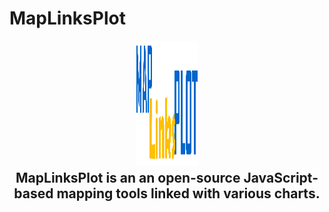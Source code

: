 # MapLinksPlot

<p align="center">
<img height=200 src="images/logo.PNG" style = "width:100px;height50px;" alt="geosnap"/>
</p>

<h2 align="center" style="margin-top:-10px">MapLinksPlot is an an open-source JavaScript-based mapping tools linked with various charts.</h2> 


